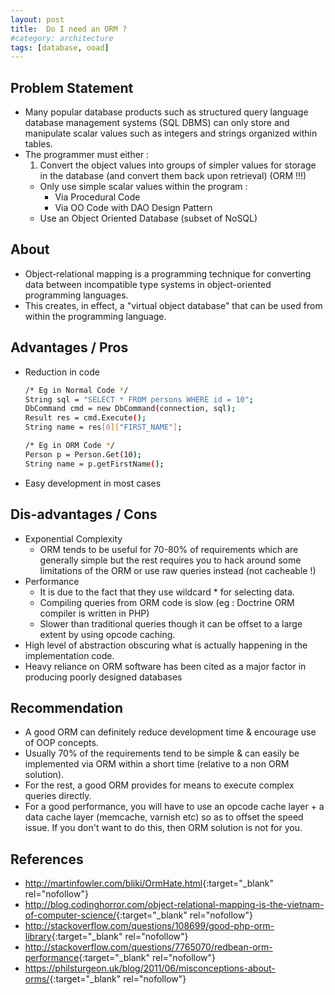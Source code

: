 ```yaml
---
layout: post
title:  Do I need an ORM ? 
#category: architecture
tags: [database, ooad]
---
```


## Problem Statement
- Many popular database products such as structured query language database management systems (SQL DBMS) can only store and manipulate scalar values such as integers and strings organized within tables. 
- The programmer must either : 
    1. Convert the object values into groups of simpler values for storage in the database (and convert them back upon retrieval) (ORM !!!) 
    - Only use simple scalar values within the program :
        - Via Procedural Code
        - Via OO Code with DAO Design Pattern 
    - Use an Object Oriented Database (subset of NoSQL)   

## About
- Object-relational mapping is a programming technique for converting data between incompatible type systems in object-oriented programming languages.
- This creates, in effect, a "virtual object database" that can be used from within the programming language.

## Advantages / Pros
- Reduction in code

    ```bash
    /* Eg in Normal Code */
    String sql = "SELECT * FROM persons WHERE id = 10";
    DbCommand cmd = new DbCommand(connection, sql);
    Result res = cmd.Execute();
    String name = res[0]["FIRST_NAME"];
    ```
    
    ```bash
    /* Eg in ORM Code */
    Person p = Person.Get(10); 
    String name = p.getFirstName();
    ```
    
- Easy development in most cases

## Dis-advantages / Cons
- Exponential Complexity
    - ORM tends to be useful for 70-80% of requirements which are generally simple but  the rest requires you to hack around some limitations of the  ORM or use raw queries instead (not cacheable !)
- Performance
    - It is due to the fact that they use wildcard * for selecting data. 
    - Compiling queries from ORM code is slow (eg : Doctrine ORM compiler is written in PHP)
    - Slower than traditional queries though it can be offset to a large extent by using opcode caching.
- High level of abstraction obscuring what is actually happening in the implementation code. 
- Heavy reliance on ORM software has been cited as a major factor in producing poorly designed databases

## Recommendation
- A good ORM can definitely reduce development time & encourage use of OOP concepts.
- Usually 70% of the requirements tend to be simple & can easily be implemented via ORM within a short time (relative to a non ORM solution).
- For the rest, a good ORM provides for means to execute complex queries directly. 
- For a good performance, you will have to use an opcode cache layer + a data cache layer (memcache, varnish etc) so as to offset the speed issue. If you don't want to do this, then ORM solution is not for you. 

## References 
- <http://martinfowler.com/bliki/OrmHate.html>{:target="_blank" rel="nofollow"}
- <http://blog.codinghorror.com/object-relational-mapping-is-the-vietnam-of-computer-science/>{:target="_blank" rel="nofollow"}
- <http://stackoverflow.com/questions/108699/good-php-orm-library>{:target="_blank" rel="nofollow"}
- <http://stackoverflow.com/questions/7765070/redbean-orm-performance>{:target="_blank" rel="nofollow"}
- <https://philsturgeon.uk/blog/2011/06/misconceptions-about-orms/>{:target="_blank" rel="nofollow"}

